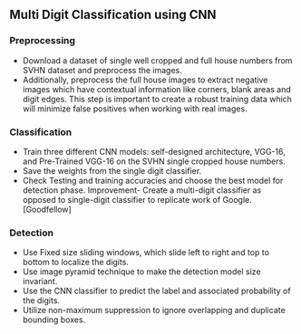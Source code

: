 ## Multi Digit Classification using CNN
### Preprocessing
- Download a dataset of single well cropped and full house numbers from SVHN dataset and preprocess the images.
- Additionally, preprocess the full house images to extract negative images which have contextual information like corners, blank areas and digit edges. This step is important to create a robust training data which will minimize false positives when working with real images.

### Classification
- Train three different CNN models: self-designed architecture, VGG-16, and Pre-Trained VGG-16 on the SVHN single cropped house numbers.
- Save the weights from the single digit classifier.
- Check Testing and training accuracies and choose the best model for detection phase.
Improvement- Create a multi-digit classifier as opposed to single-digit classifier to replicate work of Google. [Goodfellow]

### Detection
- Use Fixed size sliding windows, which slide left to right and top to bottom to localize the digits.
- Use image pyramid technique to make the detection model size invariant.
- Use the CNN classifier to predict the label and associated probability of the digits.
- Utilize non-maximum suppression to ignore overlapping and duplicate bounding boxes.

